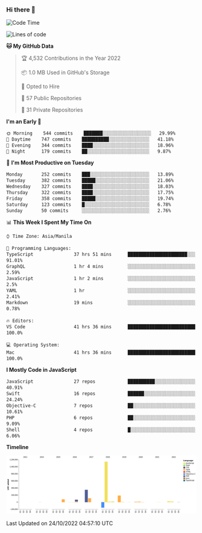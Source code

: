 ### Hi there 👋

<!--START_SECTION:waka-->
![Code Time](http://img.shields.io/badge/Code%20Time-3%2C229%20hrs%2053%20mins-blue)

![Lines of code](https://img.shields.io/badge/From%20Hello%20World%20I%27ve%20Written-2%20Million%20lines%20of%20code-blue)

**🐱 My GitHub Data** 

> 🏆 4,532 Contributions in the Year 2022
 > 
> 📦 1.0 MB Used in GitHub's Storage 
 > 
> 💼 Opted to Hire
 > 
> 📜 57 Public Repositories 
 > 
> 🔑 31 Private Repositories  
 > 
**I'm an Early 🐤** 

```text
🌞 Morning    544 commits    ███████░░░░░░░░░░░░░░░░░░   29.99% 
🌆 Daytime    747 commits    ██████████░░░░░░░░░░░░░░░   41.18% 
🌃 Evening    344 commits    ████░░░░░░░░░░░░░░░░░░░░░   18.96% 
🌙 Night      179 commits    ██░░░░░░░░░░░░░░░░░░░░░░░   9.87%

```
📅 **I'm Most Productive on Tuesday** 

```text
Monday       252 commits    ███░░░░░░░░░░░░░░░░░░░░░░   13.89% 
Tuesday      382 commits    █████░░░░░░░░░░░░░░░░░░░░   21.06% 
Wednesday    327 commits    ████░░░░░░░░░░░░░░░░░░░░░   18.03% 
Thursday     322 commits    ████░░░░░░░░░░░░░░░░░░░░░   17.75% 
Friday       358 commits    █████░░░░░░░░░░░░░░░░░░░░   19.74% 
Saturday     123 commits    █░░░░░░░░░░░░░░░░░░░░░░░░   6.78% 
Sunday       50 commits     ░░░░░░░░░░░░░░░░░░░░░░░░░   2.76%

```


📊 **This Week I Spent My Time On** 

```text
⌚︎ Time Zone: Asia/Manila

💬 Programming Languages: 
TypeScript               37 hrs 51 mins      ██████████████████████░░░   91.01% 
GraphQL                  1 hr 4 mins         ░░░░░░░░░░░░░░░░░░░░░░░░░   2.59% 
JavaScript               1 hr 2 mins         ░░░░░░░░░░░░░░░░░░░░░░░░░   2.5% 
YAML                     1 hr                ░░░░░░░░░░░░░░░░░░░░░░░░░   2.41% 
Markdown                 19 mins             ░░░░░░░░░░░░░░░░░░░░░░░░░   0.78%

🔥 Editors: 
VS Code                  41 hrs 36 mins      █████████████████████████   100.0%

💻 Operating System: 
Mac                      41 hrs 36 mins      █████████████████████████   100.0%

```

**I Mostly Code in JavaScript** 

```text
JavaScript               27 repos            ██████████░░░░░░░░░░░░░░░   40.91% 
Swift                    16 repos            ██████░░░░░░░░░░░░░░░░░░░   24.24% 
Objective-C              7 repos             ██░░░░░░░░░░░░░░░░░░░░░░░   10.61% 
PHP                      6 repos             ██░░░░░░░░░░░░░░░░░░░░░░░   9.09% 
Shell                    4 repos             █░░░░░░░░░░░░░░░░░░░░░░░░   6.06%

```


**Timeline**

![Chart not found](https://raw.githubusercontent.com/rad182/rad182/main/charts/bar_graph.png) 


 Last Updated on 24/10/2022 04:57:10 UTC
<!--END_SECTION:waka-->


<!--
**rad182/rad182** is a ✨ _special_ ✨ repository because its `README.md` (this file) appears on your GitHub profile.

Here are some ideas to get you started:

- 🔭 I’m currently working on ...
- 🌱 I’m currently learning ...
- 👯 I’m looking to collaborate on ...
- 🤔 I’m looking for help with ...
- 💬 Ask me about ...
- 📫 How to reach me: ...
- 😄 Pronouns: ...
- ⚡ Fun fact: ...
-->
